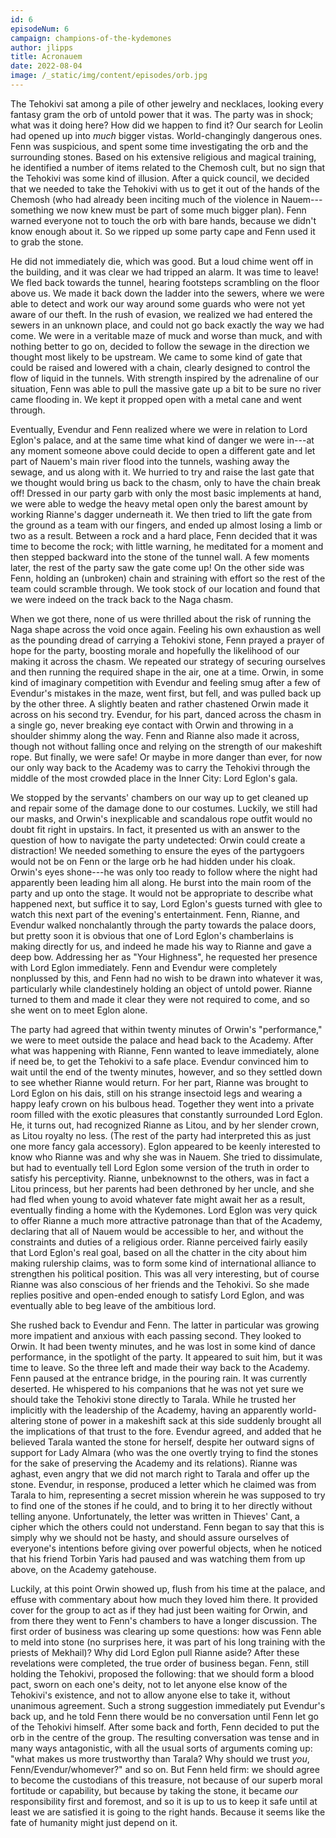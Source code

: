 ```yaml
---
id: 6
episodeNum: 6
campaign: champions-of-the-kydemones
author: jlipps
title: Acronauem
date: 2022-08-04
image: /_static/img/content/episodes/orb.jpg
---
```


The Tehokivi sat among a pile of other jewelry and necklaces, looking every fantasy gram the orb of untold power that it was. The party was in shock; what was it doing here? How did we happen to find it? Our search for Leolin had opened up into _much_ bigger vistas. World-changingly dangerous ones. Fenn was suspicious, and spent some time investigating the orb and the surrounding stones. Based on his extensive religious and magical training, he identified a number of items related to the Chemosh cult, but no sign that the Tehokivi was some kind of illusion. After a quick council, we decided that we needed to take the Tehokivi with us to get it out of the hands of the Chemosh (who had already been inciting much of the violence in Nauem---something we now knew must be part of some much bigger plan). Fenn warned everyone not to touch the orb with bare hands, because we didn't know enough about it. So we ripped up some party cape and Fenn used it to grab the stone.

He did not immediately die, which was good. But a loud chime went off in the building, and it was clear we had tripped an alarm. It was time to leave! We fled back towards the tunnel, hearing footsteps scrambling on the floor above us. We made it back down the ladder into the sewers, where we were able to detect and work our way around some guards who were not yet aware of our theft. In the rush of evasion, we realized we had entered the sewers in an unknown place, and could not go back exactly the way we had come. We were in a veritable maze of muck and worse than muck, and with nothing better to go on, decided to follow the sewage in the direction we thought most likely to be upstream. We came to some kind of gate that could be raised and lowered with a chain, clearly designed to control the flow of liquid in the tunnels. With strength inspired by the adrenaline of our situation, Fenn was able to pull the massive gate up a bit to be sure no river came flooding in. We kept it propped open with a metal cane and went through.

Eventually, Evendur and Fenn realized where we were in relation to Lord Eglon's palace, and at the same time what kind of danger we were in---at any moment someone above could decide to open a different gate and let part of Nauem's main river flood into the tunnels, washing away the sewage, and us along with it. We hurried to try and raise the last gate that we thought would bring us back to the chasm, only to have the chain break off! Dressed in our party garb with only the most basic implements at hand, we were able to wedge the heavy metal open only the barest amount by working Rianne's dagger underneath it. We then tried to lift the gate from the ground as a team with our fingers, and ended up almost losing a limb or two as a result. Between a rock and a hard place, Fenn decided that it was time to become the rock; with little warning, he meditated for a moment and then stepped backward into the stone of the tunnel wall. A few moments later, the rest of the party saw the gate come up! On the other side was Fenn, holding an (unbroken) chain and straining with effort so the rest of the team could scramble through. We took stock of our location and found that we were indeed on the track back to the Naga chasm.

When we got there, none of us were thrilled about the risk of running the Naga shape across the void once again. Feeling his own exhaustion as well as the pounding dread of carrying a Tehokivi stone, Fenn prayed a prayer of hope for the party, boosting morale and hopefully the likelihood of our making it across the chasm. We repeated our strategy of securing ourselves and then running the required shape in the air, one at a time. Orwin, in some kind of imaginary competition with Evendur and feeling smug after a few of Evendur's mistakes in the maze, went first, but fell, and was pulled back up by the other three. A slightly beaten and rather chastened Orwin made it across on his second try. Evendur, for his part, danced across the chasm in a single go, never breaking eye contact with Orwin and throwing in a shoulder shimmy along the way. Fenn and Rianne also made it across, though not without falling once and relying on the strength of our makeshift rope. But finally, we were safe! Or maybe in more danger than ever, for now our only way back to the Academy was to carry the Tehokivi through the middle of the most crowded place in the Inner City: Lord Eglon's gala.

We stopped by the servants' chambers on our way up to get cleaned up and repair some of the damage done to our costumes. Luckily, we still had our masks, and Orwin's inexplicable and scandalous rope outfit would no doubt fit right in upstairs. In fact, it presented us with an answer to the question of how to navigate the party undetected: Orwin could create a distraction! We needed something to ensure the eyes of the partygoers would not be on Fenn or the large orb he had hidden under his cloak. Orwin's eyes shone---he was only too ready to follow where the night had apparently been leading him all along. He burst into the main room of the party and up onto the stage. It would not be appropriate to describe what happened next, but suffice it to say, Lord Eglon's guests turned with glee to watch this next part of the evening's entertainment. Fenn, Rianne, and Evendur walked nonchalantly through the party towards the palace doors, but pretty soon it is obvious that one of Lord Eglon's chamberlains is making directly for us, and indeed he made his way to Rianne and gave a deep bow. Addressing her as "Your Highness", he requested her presence with Lord Eglon immediately. Fenn and Evendur were completely nonplussed by this, and Fenn had no wish to be drawn into whatever it was, particularly while clandestinely holding an object of untold power. Rianne turned to them and made it clear they were not required to come, and so she went on to meet Eglon alone.

The party had agreed that within twenty minutes of Orwin's "performance," we were to meet outside the palace and head back to the Academy. After what was happening with Rianne, Fenn wanted to leave immediately, alone if need be, to get the Tehokivi to a safe place. Evendur convinced him to wait until the end of the twenty minutes, however, and so they settled down to see whether Rianne would return. For her part, Rianne was brought to Lord Eglon on his dais, still on his strange insectoid legs and wearing a happy leafy crown on his bulbous head. Together they went into a private room filled with the exotic pleasures that constantly surrounded Lord Eglon. He, it turns out, had recognized Rianne as Litou, and by her slender crown, as Litou royalty no less. (The rest of the party had interpreted this as just one more fancy gala accessory). Eglon appeared to be keenly interested to know who Rianne was and why she was in Nauem. She tried to dissimulate, but had to eventually tell Lord Eglon some version of the truth in order to satisfy his perceptivity. Rianne, unbeknownst to the others, was in fact a Litou princess, but her parents had been dethroned by her uncle, and she had fled when young to avoid whatever fate might await her as a result, eventually finding a home with the Kydemones. Lord Eglon was very quick to offer Rianne a much more attractive patronage than that of the Academy, declaring that all of Nauem would be accessible to her, and without the constraints and duties of a religious order. Rianne perceived fairly easily that Lord Eglon's real goal, based on all the chatter in the city about him making rulership claims, was to form some kind of international alliance to strengthen his political position. This was all very interesting, but of course Rianne was also conscious of her friends and the Tehokivi. So she made replies positive and open-ended enough to satisfy Lord Eglon, and was eventually able to beg leave of the ambitious lord.

She rushed back to Evendur and Fenn. The latter in particular was growing more impatient and anxious with each passing second. They looked to Orwin. It had been twenty minutes, and he was lost in some kind of dance performance, in the spotlight of the party. It appeared to suit him, but it was time to leave. So the three left and made their way back to the Academy. Fenn paused at the entrance bridge, in the pouring rain. It was currently deserted. He whispered to his companions that he was not yet sure we should take the Tehokivi stone directly to Tarala. While he trusted her implicitly with the leadership of the Academy, having an apparently world-altering stone of power in a makeshift sack at this side suddenly brought all the implications of that trust to the fore. Evendur agreed, and added that he believed Tarala wanted the stone for herself, despite her outward signs of support for Lady Almara (who was the one overtly trying to find the stones for the sake of preserving the Academy and its relations). Rianne was aghast, even angry that we did not march right to Tarala and offer up the stone. Evendur, in response, produced a letter which he claimed was from Tarala to him, representing a secret mission wherein he was supposed to try to find one of the stones if he could, and to bring it to her directly without telling anyone. Unfortunately, the letter was written in Thieves' Cant, a cipher which the others could not understand. Fenn began to say that this is simply why we should not be hasty, and should assure ourselves of everyone's intentions before giving over powerful objects, when he noticed that his friend Torbin Yaris had paused and was watching them from up above, on the Academy gatehouse.

Luckily, at this point Orwin showed up, flush from his time at the palace, and effuse with commentary about how much they loved him there. It provided cover for the group to act as if they had just been waiting for Orwin, and from there they went to Fenn's chambers to have a longer discussion. The first order of business was clearing up some questions: how was Fenn able to meld into stone (no surprises here, it was part of his long training with the priests of Mekhail)? Why did Lord Eglon pull Rianne aside? After these revelations were completed, the true order of business began. Fenn, still holding the Tehokivi, proposed the following: that we should form a blood pact, sworn on each one's deity, not to let anyone else know of the Tehokivi's existence, and not to allow anyone else to take it, without unanimous agreement. Such a strong suggestion immediately put Evendur's back up, and he told Fenn there would be no conversation until Fenn let go of the Tehokivi himself. After some back and forth, Fenn decided to put the orb in the centre of the group. The resulting conversation was tense and in many ways antagonistic, with all the usual sorts of arguments coming up: "what makes us more trustworthy than Tarala? Why should we trust _you_, Fenn/Evendur/whomever?" and so on. But Fenn held firm: we should agree to become the custodians of this treasure, not because of our superb moral fortitude or capability, but because by taking the stone, it became _our_ responsibility first and foremost, and so it is up to us to keep it safe until at least we are satisfied it is going to the right hands. Because it seems like the fate of humanity might just depend on it.
